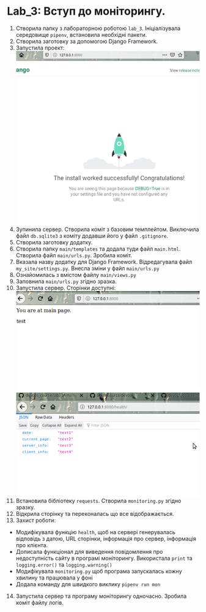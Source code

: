 # Lab_3: Вступ до моніторингу.

1. Створила папку з лабораторною роботою `lab_3`. Ініціалізувала середовище `pipenv`, встановила необхідні пакети.
2. Створила заготовку за допомогою Django Framework.
3. Запустила проект:
![](pic/django-server.png)
4. Зупинила сервер. Створила коміт з базовим темплейтом. Виключила файл `db.sqlite3` з коміту додавши його у файл `.gitignore`.
5. Створила заготовку додатку.
6. Створила папку `main/templates` та додала туди файл `main.html`. Створила файл `main/urls.py`. Зробила коміт.
7. Вказала назву додатку для Django Framework. Відредагувала файл `my_site/settings.py`. Внесла зміни у файл `main/urls.py`
8. Ознайомилась з вмістом файлу `main/views.py`
9. Заповнила `main/urls.py` згідно зразка.
10. Запустила сервер. Сторінки доступні:
![](pic/page1.png)
![](pic/page2.png)
11. Встановила бібліотеку `requests`. Створила `monitoring.py` згідно зразку.
12. Відкрила сторінку та переконалась що все відображається.
13. Захист роботи:
- Модифікувала функцію `health`, щоб на сервері генерувалась відповідь з датою, URL сторінки, інформація про сервер, інформація про клієнта.
- Дописала функціонал для виведення повідомлення про недоступність сайту в програмі моніторингу. Використала `print` та `logging.error()` та `logging.warning()`
- Модифікувала `monitoring.py` щоб програма запускалась кожну хвилину та працювала у фоні
- Додала команду для швидкого виклику `pipenv run mon`
14. Запустила сервер та програму моніторингу одночасно. Зробила коміт файлу логів.